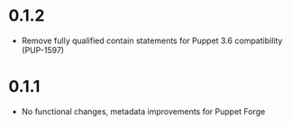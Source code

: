 
# 0.1.2

* Remove fully qualified contain statements for Puppet 3.6 compatibility (PUP-1597)

# 0.1.1

* No functional changes, metadata improvements for Puppet Forge
